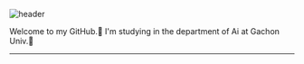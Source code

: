 ![header](https://capsule-render.vercel.app/api?type=waving&color=A3DCBE&height=300&section=header&text=Welcome!%20&fontSize=90)

Welcome to my GitHub.🫶
I'm studying in the department of Ai at Gachon Univ.🥰

<hr>

